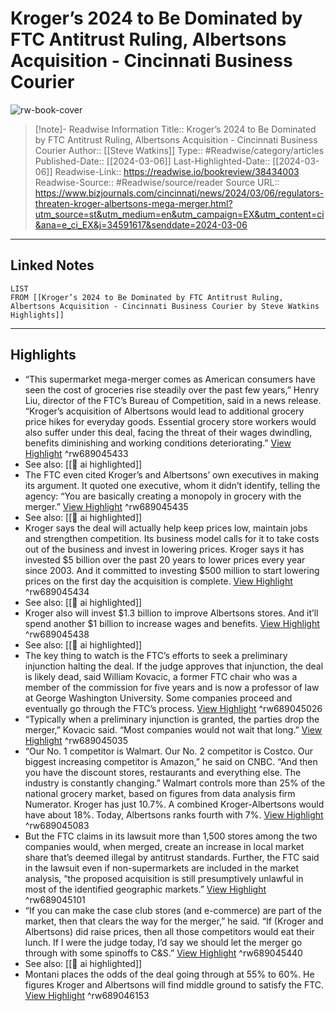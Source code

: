 # Kroger’s 2024 to Be Dominated by FTC Antitrust Ruling, Albertsons Acquisition - Cincinnati Business Courier

![rw-book-cover](https://media.bizj.us/view/img/12288835/krogeroakley-19*1200xx1800-1013-0-94.jpg)
<br>
>[!note]- Readwise Information
>Title:: Kroger’s 2024 to Be Dominated by FTC Antitrust Ruling, Albertsons Acquisition - Cincinnati Business Courier
>Author:: [[Steve Watkins]]
>Type:: #Readwise/category/articles
>Published-Date:: [[2024-03-06]]
>Last-Highlighted-Date:: [[2024-03-06]]
>Readwise-Link:: https://readwise.io/bookreview/38434003
>Readwise-Source:: #Readwise/source/reader
>Source URL:: https://www.bizjournals.com/cincinnati/news/2024/03/06/regulators-threaten-kroger-albertsons-mega-merger.html?utm_source=st&utm_medium=en&utm_campaign=EX&utm_content=ci&ana=e_ci_EX&j=34591617&senddate=2024-03-06
--- 

## Linked Notes
```dataview
LIST
FROM [[Kroger’s 2024 to Be Dominated by FTC Antitrust Ruling, Albertsons Acquisition - Cincinnati Business Courier by Steve Watkins Highlights]]
```

---

## Highlights
- “This supermarket mega-merger comes as American consumers have seen the cost of groceries rise steadily over the past few years,” Henry Liu, director of the FTC’s Bureau of Competition, said in a news release. “Kroger’s acquisition of Albertsons would lead to additional grocery price hikes for everyday goods. Essential grocery store workers would also suffer under this deal, facing the threat of their wages dwindling, benefits diminishing and working conditions deteriorating.” [View Highlight](https://readwise.io/open/689045433) ^rw689045433 
- See also: [[👻 ai highlighted]] 
- The FTC even cited Kroger’s and Albertsons’ own executives in making its argument. It quoted one executive, whom it didn’t identify, telling the agency: “You are basically creating a monopoly in grocery with the merger.” [View Highlight](https://readwise.io/open/689045435) ^rw689045435 
- See also: [[👻 ai highlighted]] 
- Kroger says the deal will actually help keep prices low, maintain jobs and strengthen competition. Its business model calls for it to take costs out of the business and invest in lowering prices. Kroger says it has invested $5 billion over the past 20 years to lower prices every year since 2003. And it committed to investing $500 million to start lowering prices on the first day the acquisition is complete. [View Highlight](https://readwise.io/open/689045434) ^rw689045434 
- See also: [[👻 ai highlighted]] 
- Kroger also will invest $1.3 billion to improve Albertsons stores. And it’ll spend another $1 billion to increase wages and benefits. [View Highlight](https://readwise.io/open/689045438) ^rw689045438 
- See also: [[👻 ai highlighted]] 
- The key thing to watch is the FTC’s efforts to seek a preliminary injunction halting the deal. If the judge approves that injunction, the deal is likely dead, said William Kovacic, a former FTC chair who was a member of the commission for five years and is now a professor of law at George Washington University. Some companies proceed and eventually go through the FTC’s process. [View Highlight](https://readwise.io/open/689045026) ^rw689045026
- “Typically when a preliminary injunction is granted, the parties drop the merger,” Kovacic said. “Most companies would not wait that long.” [View Highlight](https://readwise.io/open/689045035) ^rw689045035
- “Our No. 1 competitor is Walmart. Our No. 2 competitor is Costco. Our biggest increasing competitor is Amazon,” he said on CNBC. “And then you have the discount stores, restaurants and everything else. The industry is constantly changing.”
  Walmart controls more than 25% of the national grocery market, based on figures from data analysis firm Numerator. Kroger has just 10.7%. A combined Kroger-Albertsons would have about 18%. Today, Albertsons ranks fourth with 7%. [View Highlight](https://readwise.io/open/689045083) ^rw689045083
- But the FTC claims in its lawsuit more than 1,500 stores among the two companies would, when merged, create an increase in local market share that’s deemed illegal by antitrust standards. Further, the FTC said in the lawsuit even if non-supermarkets are included in the market analysis, “the proposed acquisition is still presumptively unlawful in most of the identified geographic markets.” [View Highlight](https://readwise.io/open/689045101) ^rw689045101
- “If you can make the case club stores (and e-commerce) are part of the market, then that clears the way for the merger,” he said. “If (Kroger and Albertsons) did raise prices, then all those competitors would eat their lunch. If I were the judge today, I’d say we should let the merger go through with some spinoffs to C&S.” [View Highlight](https://readwise.io/open/689045440) ^rw689045440 
- See also: [[👻 ai highlighted]] 
- Montani places the odds of the deal going through at 55% to 60%. He figures Kroger and Albertsons will find middle ground to satisfy the FTC. [View Highlight](https://readwise.io/open/689046153) ^rw689046153
